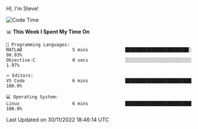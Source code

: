 HI, I'm Steve!
<!--START_SECTION:waka-->
![Code Time](http://img.shields.io/badge/Code%20Time-182%20hrs%2015%20mins-blue)

📊 **This Week I Spent My Time On** 

```text
💬 Programming Languages: 
MATLAB                   5 mins              ████████████████████████░   98.03% 
Objective-C              0 secs              ░░░░░░░░░░░░░░░░░░░░░░░░░   1.97%

🔥 Editors: 
VS Code                  6 mins              █████████████████████████   100.0%

💻 Operating System: 
Linux                    6 mins              █████████████████████████   100.0%

```


 Last Updated on 30/11/2022 18:46:14 UTC
<!--END_SECTION:waka-->
